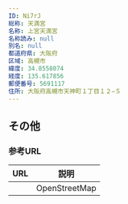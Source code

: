 ```yaml
---
ID: Ni7rJ
総称: 天満宮
名称: 上宮天満宮
名称読み: null
別名: null
都道府県: 大阪府
区域: 高槻市
緯度: 34.8558074
経度: 135.617856
郵便番号: 5691117
住所: 大阪府高槻市天神町１丁目１２−５
---
```


## その他

### 参考URL

| URL | 説明          |
| --- | ------------- |
|     | OpenStreetMap |

